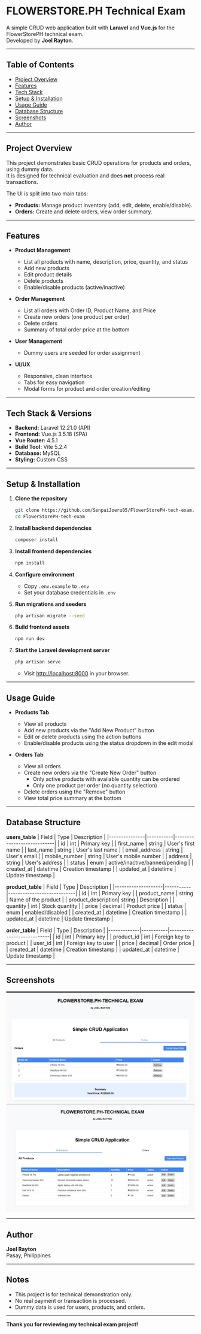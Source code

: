 # FLOWERSTORE.PH Technical Exam

A simple CRUD web application built with **Laravel** and **Vue.js** for the FlowerStorePH technical exam.  
Developed by **Joel Rayton**.

---

## Table of Contents

- [Project Overview](#project-overview)
- [Features](#features)
- [Tech Stack](#tech-stack)
- [Setup & Installation](#setup--installation)
- [Usage Guide](#usage-guide)
- [Database Structure](#database-structure)
- [Screenshots](#screenshots)
- [Author](#author)

---

## Project Overview

This project demonstrates basic CRUD operations for products and orders, using dummy data.  
It is designed for technical evaluation and does **not** process real transactions.

The UI is split into two main tabs:
- **Products:** Manage product inventory (add, edit, delete, enable/disable).
- **Orders:** Create and delete orders, view order summary.

---

## Features

- **Product Management**
  - List all products with name, description, price, quantity, and status
  - Add new products
  - Edit product details
  - Delete products
  - Enable/disable products (active/inactive)

- **Order Management**
  - List all orders with Order ID, Product Name, and Price
  - Create new orders (one product per order)
  - Delete orders
  - Summary of total order price at the bottom

- **User Management**
  - Dummy users are seeded for order assignment

- **UI/UX**
  - Responsive, clean interface
  - Tabs for easy navigation
  - Modal forms for product and order creation/editing

---

## Tech Stack & Versions

- **Backend:** Laravel 12.21.0 (API)
- **Frontend:** Vue.js 3.5.18 (SPA)
- **Vue Router:** 4.5.1
- **Build Tool:** Vite 5.2.4
- **Database:** MySQL
- **Styling:** Custom CSS

---

## Setup & Installation

1. **Clone the repository**
   ```bash
   git clone https://github.com/SenpaiJoeru05/FlowerStorePH-tech-exam.git
   cd FlowerStorePH-tech-exam
   ```

2. **Install backend dependencies**
   ```bash
   composer install
   ```

3. **Install frontend dependencies**
   ```bash
   npm install
   ```

4. **Configure environment**
   - Copy `.env.example` to `.env`
   - Set your database credentials in `.env`

5. **Run migrations and seeders**
   ```bash
   php artisan migrate --seed
   ```

6. **Build frontend assets**
   ```bash
   npm run dev
   ```

7. **Start the Laravel development server**
   ```bash
   php artisan serve
   ```
   - Visit [http://localhost:8000](http://localhost:8000) in your browser.

---

## Usage Guide

- **Products Tab**
  - View all products
  - Add new products via the "Add New Product" button
  - Edit or delete products using the action buttons
  - Enable/disable products using the status dropdown in the edit modal

- **Orders Tab**
  - View all orders
  - Create new orders via the "Create New Order" button
    - Only active products with available quantity can be ordered
    - Only one product per order (no quantity selection)
  - Delete orders using the "Remove" button
  - View total price summary at the bottom

---

## Database Structure

**users_table**
| Field         | Type      | Description                |
|---------------|-----------|----------------------------|
| id            | int       | Primary key                |
| first_name    | string    | User's first name          |
| last_name     | string    | User's last name           |
| email_address | string    | User's email               |
| mobile_number | string    | User's mobile number       |
| address       | string    | User's address             |
| status        | enum    | active/inactive/banned/pending          |
| created_at    | datetime  | Creation timestamp         |
| updated_at    | datetime  | Update timestamp           |

**product_table**
| Field              | Type      | Description                |
|--------------------|-----------|----------------------------|
| id                 | int       | Primary key                |
| product_name       | string    | Name of the product        |
| product_description| string    | Description                |
| quantity           | int       | Stock quantity             |
| price              | decimal   | Product price              |
| status             | enum    | enabled/disabled           |
| created_at         | datetime  | Creation timestamp         |
| updated_at         | datetime  | Update timestamp           |

**order_table**
| Field       | Type      | Description                |
|-------------|-----------|----------------------------|
| id          | int       | Primary key                |
| product_id  | int       | Foreign key to product     |
| user_id     | int       | Foreign key to user        |
| price       | decimal   | Order price                |
| created_at  | datetime  | Creation timestamp         |
| updated_at  | datetime  | Update timestamp           |

---

## Screenshots

![Products Tab](Screenshot1.png)
![Orders Tab](Screenshot2.png)

---

## Author

**Joel Rayton**  
Pasay, Philippines

---

## Notes

- This project is for technical demonstration only.
- No real payment or transaction is processed.
- Dummy data is used for users, products, and orders.

---

**Thank you for reviewing my technical exam project!**
